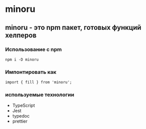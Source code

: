 # minoru

## minoru - это npm пакет, готовых функций хелперов


### Использование с npm

```
npm i -D minoru
```

### Импонтировать как 
```
import { fill } from 'minoru';
```


### используемые технологии 

- TypeScript
- Jest
- typedoc
- prettier